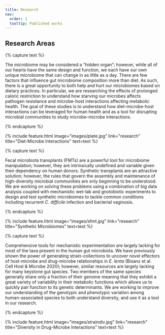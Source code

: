 ```yaml
---
title: Research
nav:
  order: 1
  tooltip: Published works
---
```


## Research Areas

<!-------------------------------------->
{% capture text %}

The microbiome may be considered a “hidden organ”; however, while all of our hearts have the same design and function, we each have our own unique microbiome that can change in as little as a day. There are few factors that influence gut microbiome composition more than diet. As such, there is a great opportunity to both help and hurt our microbiomes based on dietary practices. In particular, we are researching the effects of prolonged caloric restriction to understand how starving our microbes affects pathogen resistance and microbe-host interactions affecting metabolic health. The goal of these studies is to understand how diet-microbe-host interactions can be leveraged for human health and as a tool for disrupting microbial communities to study microbe-microbe interactions.

{% endcapture %}


{%
  include feature.html
  image="images/plate.jpg"
  link="research"
  title="Diet-Microbe Interactions"
  text=text
%}

<!-------------------------------------->
{% capture text %}

Fecal microbiota transplants (FMTs) are a powerful tool for microbiome manipulation; however, they are intrinsically undefined and variable given their dependency on human donors. Synthetic transplants are an attractive solution; however, the rules that govern the assembly and maintenance of high-diversity microbial communities are only beginning to be understood. We are working on solving these problems using a combination of big data analysis coupled with mechanistic wet-lab and gnotobiotic experiments to design and test synthetic microbiomes to tackle common conditions including recurrent *C. difficile* infection and bacterial vaginosis.

{% endcapture %}


{%
  include feature.html
  image="images/sfmt.jpg"
  link="research"
  title="Synthetic Microbiomes"
  text=text
%}

<!-------------------------------------->
{% capture text %}

Comprehensive tools for mechanistic experimentation are largely lacking for most of the taxa present in the human gut microbiota. We have previously shown the power of generating strain-collections to uncover novel effectors of host-microbe and drug-microbe relationships in *E. lenta* (Bisanz et al. Cell Host & Microbe 2020); however, similar resources are largely lacking for many keystone gut species. Two members of the same species generally share only a fraction of their genome meaning that they exhibit a great variety of variability in their metabolic functions which allows us to quickly pair function to its genetic determinants. We are working to improve our understanding of the genotypic and phenotypic variation among human-associated species to both understand diversity, and use it as a tool in our research.

{% endcapture %}


{%
  include feature.html
  image="images/straindiv.jpg"
  link="research"
  title="Diversity in Drug-Microbe Interactions"
  text=text
%}

